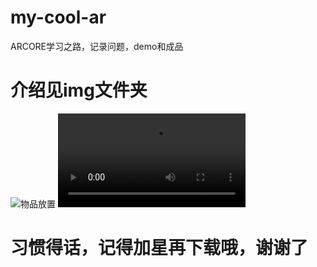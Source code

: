 # my-cool-ar
ARCORE学习之路，记录问题，demo和成品
# 介绍见img文件夹
![物品放置](https://github.com/LIJIANcoder97/my-cool-ar/tree/master/img/人头雕塑.png)
![美颜面具](https://github.com/LIJIANcoder97/my-cool-ar/tree/master/img/小狐狸面具.mp4)
# 习惯得话，记得加星再下载哦，谢谢了
